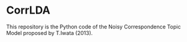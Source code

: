 # CorrLDA
This repository is the Python code of the Noisy Correspondence Topic Model proposed by T.Iwata (2013).
